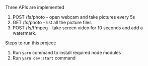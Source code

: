 Three APIs are implemented
1. POST /fs/photo - open webcam and take pictures every 5s
2. GET /fs/photo - list all the picture files
3. POST /fs/ffmpeg - take screen video for 10 seconds and add a watermark.

Steps to run this project:

1. Run `yarn` command to install required node modules
2. Run `yarn dev:start` command
